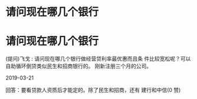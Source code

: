 # 请问现在哪几个银行

# 请问现在哪几个银行

(提问)飞戈 : 请问现在哪几个银行做经营贷利率最优惠而且条 件比较宽松呢？可以自助循环倒贷类似民生和招商银行的。 刚新注册三个月的公司。

2019-03-21

回答：要看贷款人资质后才能定的。除了民生和招商，还有 建行和中信(0 赞)